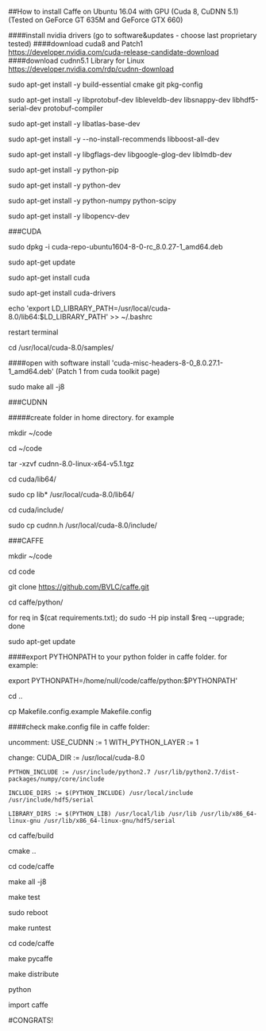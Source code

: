 ##How to install Caffe on Ubuntu 16.04 with GPU (Cuda 8, CuDNN 5.1)
(Tested on GeForce GT 635M and GeForce GTX 660)


####install nvidia drivers (go to software&updates - choose last proprietary tested)
####download cuda8 and Patch1 https://developer.nvidia.com/cuda-release-candidate-download
####download cudnn5.1 Library for Linux https://developer.nvidia.com/rdp/cudnn-download



sudo apt-get install -y build-essential cmake git pkg-config

sudo apt-get install -y libprotobuf-dev libleveldb-dev libsnappy-dev libhdf5-serial-dev protobuf-compiler

sudo apt-get install -y libatlas-base-dev 

sudo apt-get install -y --no-install-recommends libboost-all-dev

sudo apt-get install -y libgflags-dev libgoogle-glog-dev liblmdb-dev

sudo apt-get install -y python-pip

sudo apt-get install -y python-dev

sudo apt-get install -y python-numpy python-scipy

sudo apt-get install -y libopencv-dev


###CUDA


sudo dpkg -i cuda-repo-ubuntu1604-8-0-rc_8.0.27-1_amd64.deb

sudo apt-get update

sudo apt-get install cuda

sudo apt-get install cuda-drivers

echo 'export LD_LIBRARY_PATH=/usr/local/cuda-8.0/lib64:$LD_LIBRARY_PATH' >> ~/.bashrc

restart terminal

cd /usr/local/cuda-8.0/samples/

####open with software install 'cuda-misc-headers-8-0_8.0.27.1-1_amd64.deb' (Patch 1 from cuda toolkit page)

sudo make all -j8



###CUDNN


#####create folder  in home directory. for example

mkdir ~/code 

cd ~/code

tar -xzvf cudnn-8.0-linux-x64-v5.1.tgz

cd cuda/lib64/

sudo cp lib* /usr/local/cuda-8.0/lib64/

cd cuda/include/

sudo cp cudnn.h /usr/local/cuda-8.0/include/



###CAFFE

mkdir ~/code 

cd code

git clone https://github.com/BVLC/caffe.git

cd caffe/python/

for req in $(cat requirements.txt); do sudo -H pip install $req --upgrade; done

sudo apt-get update

####export PYTHONPATH to your python folder in caffe folder. for example:

export PYTHONPATH=/home/null/code/caffe/python:$PYTHONPATH'

cd .. 

cp Makefile.config.example Makefile.config

####check make.config file in caffe folder:

  uncomment:
    USE_CUDNN := 1
    WITH_PYTHON_LAYER := 1

  change:
    CUDA_DIR := /usr/local/cuda-8.0

    PYTHON_INCLUDE := /usr/include/python2.7 /usr/lib/python2.7/dist-packages/numpy/core/include 

    INCLUDE_DIRS := $(PYTHON_INCLUDE) /usr/local/include /usr/include/hdf5/serial

    LIBRARY_DIRS := $(PYTHON_LIB) /usr/local/lib /usr/lib /usr/lib/x86_64-linux-gnu /usr/lib/x86_64-linux-gnu/hdf5/serial



cd caffe/build

cmake ..

cd code/caffe

make all -j8

make test

sudo reboot

make runtest

cd code/caffe

make pycaffe

make distribute

python

import caffe


#CONGRATS!
